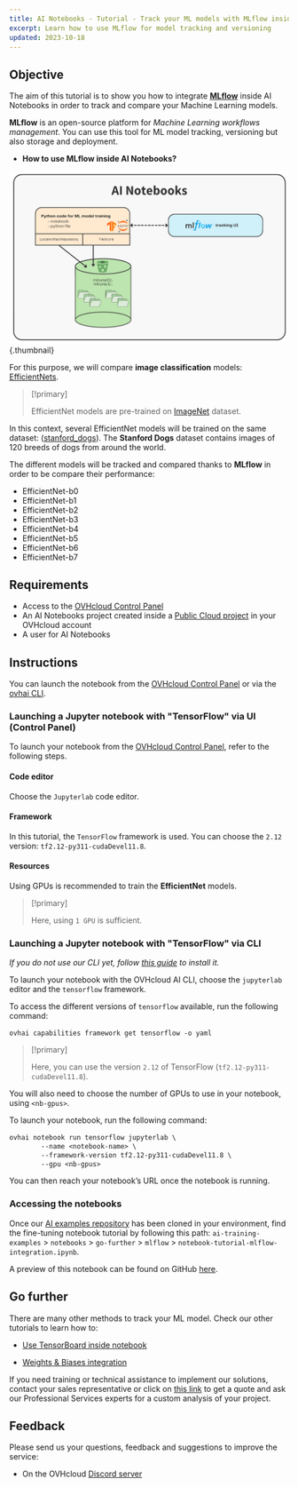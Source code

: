 ```yaml
---
title: AI Notebooks - Tutorial - Track your ML models with MLflow inside notebooks
excerpt: Learn how to use MLflow for model tracking and versioning
updated: 2023-10-18
---
```


## Objective

The aim of this tutorial is to show you how to integrate [**MLflow**](https://mlflow.org/) inside AI Notebooks in order to track and compare your Machine Learning models.

**MLflow** is an open-source platform for *Machine Learning workflows management*. You can use this tool for ML model tracking, versioning but also storage and deployment.

- **How to use MLflow inside AI Notebooks?**

![MLflowOverview](images/mlflow-inside-notebook.png){.thumbnail}

For this purpose, we will compare **image classification** models: [EfficientNets](https://paperswithcode.com/method/efficientnet).

> [!primary]
>
> EfficientNet models are pre-trained on [ImageNet](https://www.image-net.org/) dataset.
>

In this context, several EfficientNet models will be trained on the same dataset: ([stanford_dogs](https://www.tensorflow.org/datasets/catalog/stanford_dogs#:~:text=The%20Stanford%20Dogs%20dataset%20contains,training%20and%208580%20for%20testing.)). The **Stanford Dogs** dataset contains images of 120 breeds of dogs from around the world.

The different models will be tracked and compared thanks to **MLflow** in order to be compare their performance:

- EfficientNet-b0
- EfficientNet-b1
- EfficientNet-b2
- EfficientNet-b3
- EfficientNet-b4
- EfficientNet-b5
- EfficientNet-b6
- EfficientNet-b7

## Requirements

- Access to the [OVHcloud Control Panel](https://ca.ovh.com/auth/?action=gotomanager&from=https://www.ovh.com/sg/&ovhSubsidiary=sg)
- An AI Notebooks project created inside a [Public Cloud project](https://www.ovhcloud.com/en-sg/public-cloud/) in your OVHcloud account
- A user for AI Notebooks

## Instructions

You can launch the notebook from the [OVHcloud Control Panel](https://ca.ovh.com/auth/?action=gotomanager&from=https://www.ovh.com/sg/&ovhSubsidiary=sg) or via the [ovhai CLI](/pages/public_cloud/ai_machine_learning/cli_11_howto_run_notebook_cli).

### Launching a Jupyter notebook with "TensorFlow" via UI (Control Panel)

To launch your notebook from the [OVHcloud Control Panel](https://ca.ovh.com/auth/?action=gotomanager&from=https://www.ovh.com/sg/&ovhSubsidiary=sg), refer to the following steps.

#### Code editor

Choose the `Jupyterlab` code editor.

#### Framework

In this tutorial, the `TensorFlow` framework is used. You can choose the `2.12` version: `tf2.12-py311-cudaDevel11.8`.

#### Resources

Using GPUs is recommended to train the **EfficientNet** models.

> [!primary]
>
> Here, using `1 GPU` is sufficient.
>

### Launching a Jupyter notebook with "TensorFlow" via CLI

*If you do not use our CLI yet, follow [this guide](/pages/public_cloud/ai_machine_learning/cli_10_howto_install_cli) to install it.*

To launch your notebook with the OVHcloud AI CLI, choose the `jupyterlab` editor and the `tensorflow` framework.

To access the different versions of `tensorflow` available, run the following command:

```console
ovhai capabilities framework get tensorflow -o yaml
```

> [!primary]
>
> Here, you can use the version `2.12` of TensorFlow (`tf2.12-py311-cudaDevel11.8`).
>

You will also need to choose the number of GPUs to use in your notebook, using `<nb-gpus>`.

To launch your notebook, run the following command:

```console
ovhai notebook run tensorflow jupyterlab \
		--name <notebook-name> \
		--framework-version tf2.12-py311-cudaDevel11.8 \
		--gpu <nb-gpus>

```

You can then reach your notebook’s URL once the notebook is running.

### Accessing the notebooks

Once our [AI examples repository](https://github.com/ovh/ai-training-examples/) has been cloned in your environment, find the fine-tuning notebook tutorial by following this path: `ai-training-examples` > `notebooks` > `go-further` > `mlflow` > `notebook-tutorial-mlflow-integration.ipynb`.

A preview of this notebook can be found on GitHub [here](https://github.com/ovh/ai-training-examples/blob/main/notebooks/go-further/mlflow/notebook-tutorial-mlflow-integration.ipynb).

## Go further

There are many other methods to track your ML model. Check our other tutorials to learn how to:

- [Use TensorBoard inside notebook](/pages/public_cloud/ai_machine_learning/notebook_tuto_02_tensorboard)

- [Weights & Biases integration](/pages/public_cloud/ai_machine_learning/notebook_tuto_03_weight_biases)

If you need training or technical assistance to implement our solutions, contact your sales representative or click on [this link](https://www.ovhcloud.com/en-sg/professional-services/) to get a quote and ask our Professional Services experts for a custom analysis of your project.

## Feedback

Please send us your questions, feedback and suggestions to improve the service:

- On the OVHcloud [Discord server](https://discord.com/invite/vXVurFfwe9)
